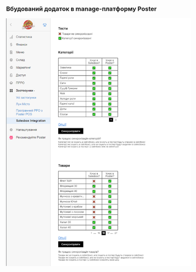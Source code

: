 ﻿### Вбудований додаток в manage-платформу Poster
![Прев'ю додатку](https://github.com/adjustmentlayer/salesbox-poster/blob/main/salesbox-poster.png)
